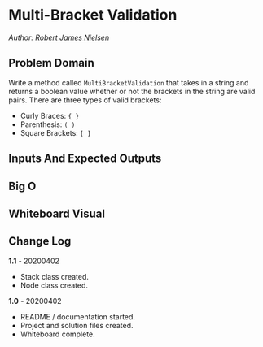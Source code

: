 # Multi-Bracket Validation

_Author: [Robert James Nielsen](https://github.com/robertjnielsen)_

## Problem Domain

Write a method called `MultiBracketValidation` that takes in a string and returns a boolean value whether or not the brackets in the string are valid pairs. There are three types of valid brackets:
- Curly Braces: `{ }`
- Parenthesis: `( )`
- Square Brackets: `[ ]`

## Inputs And Expected Outputs

## Big O

## Whiteboard Visual

## Change Log

**1.1** - 20200402
- Stack class created.
- Node class created.

**1.0** - 20200402
- README / documentation started.
- Project and solution files created.
- Whiteboard complete.